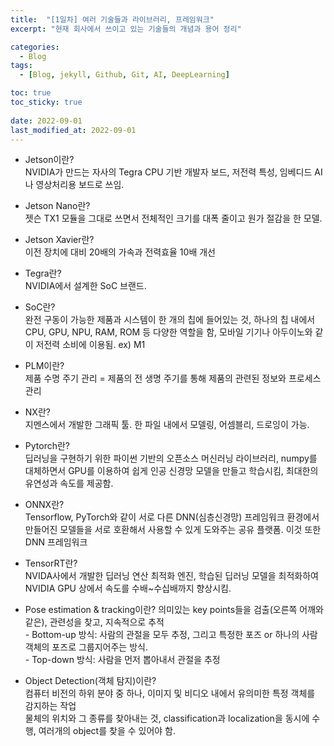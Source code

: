 ```yaml
---
title:  "[1일차] 여러 기술들과 라이브러리, 프레임워크"
excerpt: "현재 회사에서 쓰이고 있는 기술들의 개념과 용어 정리"

categories:
  - Blog
tags:
  - [Blog, jekyll, Github, Git, AI, DeepLearning]

toc: true
toc_sticky: true
 
date: 2022-09-01
last_modified_at: 2022-09-01
---
```

- Jetson이란?
<br>NVIDIA가 만드는 자사의 Tegra CPU 기반 개발자 보드, 저전력 특성, 임베디드 AI나 영상처리용 보드로 쓰임.

- Jetson Nano란?
<br>젯슨 TX1 모듈을 그대로 쓰면서 전체적인 크기를 대폭 줄이고 원가 절감을 한 모델.

- Jetson Xavier란?
<br>이전 장치에 대비 20배의 가속과 전력효율 10배 개선

- Tegra란?
<br>NVIDIA에서 설계한 SoC 브랜드.

- SoC란?
<br>완전 구동이 가능한 제품과 시스템이 한 개의 칩에 들어있는 것, 하나의 칩 내에서 CPU, GPU, NPU, RAM, ROM 등 다양한 역할을 함, 모바일 기기나 아두이노와 같이 저전력 소비에 이용됨. ex) M1

- PLM이란? 
<br>제품 수명 주기 관리 = 제품의 전 생명 주기를 통해 제품의 관련된 정보와 프로세스 관리

- NX란?
<br>지멘스에서 개발한 그래픽 툴. 한 파일 내에서 모델링, 어셈블리, 드로잉이 가능.

- Pytorch란?
<br>딥러닝을 구현하기 위한 파이썬 기반의 오픈소스 머신러닝 라이브러리, numpy를 대체하면서 GPU를 이용하여 쉽게 인공 신경망 모델을 만들고 학습시킴, 최대한의 유연성과 속도를 제공함.

- ONNX란?
<br>Tensorflow, PyTorch와 같이 서로 다른 DNN(심층신경망) 프레임워크 환경에서 만들어진 모델들을 서로 호환해서 사용할 수 있게 도와주는 공유 플랫폼. 이것 또한 DNN 프레임워크

- TensorRT란?
<br>NVIDA사에서 개발한 딥러닝 연산 최적화 엔진, 학습된 딥러닝 모델을 최적화하여 NVIDIA GPU 상에서 속도를 수배~수십배까지 향상시킴.

- Pose estimation & tracking이란?
의미있는 key points들을 검출(오른쪽 어깨와 같은), 관련성을 찾고, 지속적으로 추적
<br>\- Bottom-up 방식: 사람의 관절을 모두 추정, 그리고 특정한 포즈 or 하나의 사람 객체의 포즈로 그룹지어주는 방식.
<br>\- Top-down 방식: 사람을 먼저 뽑아내서 관절을 추정

- Object Detection(객체 탐지)이란?
<br>컴퓨터 비전의 하위 분야 중 하나, 이미지 및 비디오 내에서 유의미한 특정 객체를 감지하는 작업
<br>물체의 위치와 그 종류를 찾아내는 것, classification과 localization을 동시에 수행, 여러개의 object를 찾을 수 있어야 함. 
